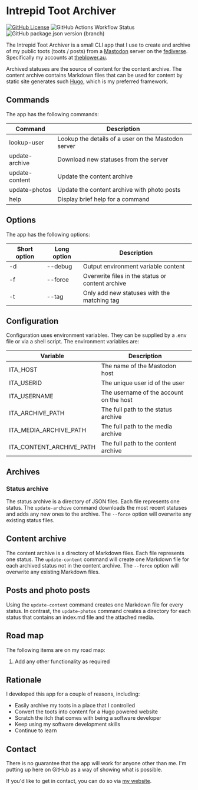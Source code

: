 # Intrepid Toot Archiver #

[![GitHub License](https://img.shields.io/github/license/techxplorer/intrepid-toot-archiver?style=flat-square)](https://github.com/techxplorer/intrepid-toot-archiver/blob/master/LICENSE)
![GitHub Actions Workflow Status](https://img.shields.io/github/actions/workflow/status/techxplorer/intrepid-toot-archiver/node.js.yml?branch=master&style=flat-square)
![GitHub package.json version (branch)](https://img.shields.io/github/package-json/v/techxplorer/intrepid-toot-archiver/master)

The Intrepid Toot Archiver is a small CLI app that I use to create and archive
of my public toots (toots / posts) from a [Mastodon][mastodon] server on the
[fediverse][fedi]. Specifically my accounts at [theblower.au][theblower].

Archived statuses are the source of content for the content archive. The content
archive contains Markdown files that can be used for content by static site
generates such [Hugo][hugo], which is my preferred framework.

## Commands ##

The app has the following commands:

| Command        | Description |
| -------------- | ----------- |
| lookup-user    | Lookup the details of a user on the Mastodon server |
| update-archive | Download new statuses from the server |
| update-content | Update the content archive |
| update-photos  | Update the content archive with photo posts |
| help           | Display brief help for a command |

## Options ##

The app has the following options:

| Short option | Long option | Description |
| ------------ | ----------- | ----------- |
| -d           | --debug     | Output environment variable content |
| -f           | --force     | Overwrite files in the status or content archive |
| -t           | --tag <tag> | Only add new statuses with the matching tag |

## Configuration ##

Configuration uses environment variables. They can be supplied by a .env file
or via a shell script. The environment variables are:

| Variable   | Description |
| ---------- | ----------- |
| ITA_HOST   | The name of the Mastodon host |
| ITA_USERID | The unique user id of the user |
| ITA_USERNAME | The username of the account on the host |
| ITA_ARCHIVE_PATH | The full path to the status archive |
| ITA_MEDIA_ARCHIVE_PATH | The full path to the media archive |
| ITA_CONTENT_ARCHIVE_PATH | The full path to the content archive |

## Archives ##

### Status archive ##

The status archive is a directory of JSON files. Each file represents one status.
The `update-archive` command downloads the most recent statuses and adds any new
ones to the archive. The `--force` option will overwrite any existing status files.

## Content archive ##

The content archive is a directory of Markdown files. Each file represents one status.
The `update-content` command will create one Markdown file for each archived status
not in the content archive. The `--force` option will overwrite any existing
Markdown files.

## Posts and photo posts ##

Using the `update-content` command creates one Markdown file for every status.
In contrast, the `update-photos` command creates a directory for each status that
contains an index.md file and the attached media.

## Road map ##

The following items are on my road map:

1. Add any other functionality as required

## Rationale ##

I developed this app for a couple of reasons, including:

- Easily archive my toots in a place that I controlled
- Convert the toots into content for a Hugo powered website
- Scratch the itch that comes with being a software developer
- Keep using my software development skills
- Continue to learn

## Contact ##

There is no guarantee that the app will work for anyone other than me. I'm
putting up here on GitHub as a way of showing what is possible.

If you'd like to get in contact, you can do so via [my website][txp].

[fedi]: https://en.wikipedia.org/wiki/Fediverse
[hugo]: https://gohugo.io
[mastodon]: https://en.wikipedia.org/wiki/Mastodon_(social_network)
[theblower]: https://theblower.au/
[txp]: https://techxplorer.com
